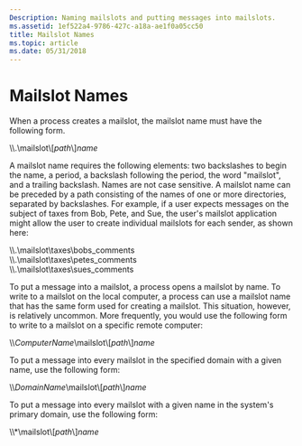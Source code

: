 ```yaml
---
Description: Naming mailslots and putting messages into mailslots.
ms.assetid: 1ef522a4-9786-427c-a18a-ae1f0a05cc50
title: Mailslot Names
ms.topic: article
ms.date: 05/31/2018
---
```


# Mailslot Names

When a process creates a mailslot, the mailslot name must have the following form.

\\\\.\\mailslot\\\[*path*\\\]*name*

A mailslot name requires the following elements: two backslashes to begin the name, a period, a backslash following the period, the word "mailslot", and a trailing backslash. Names are not case sensitive. A mailslot name can be preceded by a path consisting of the names of one or more directories, separated by backslashes. For example, if a user expects messages on the subject of taxes from Bob, Pete, and Sue, the user's mailslot application might allow the user to create individual mailslots for each sender, as shown here:<dl> \\\\.\\mailslot\\taxes\\bobs\_comments  
\\\\.\\mailslot\\taxes\\petes\_comments  
\\\\.\\mailslot\\taxes\\sues\_comments  
</dl>

To put a message into a mailslot, a process opens a mailslot by name. To write to a mailslot on the local computer, a process can use a mailslot name that has the same form used for creating a mailslot. This situation, however, is relatively uncommon. More frequently, you would use the following form to write to a mailslot on a specific remote computer:

\\\\*ComputerName*\\mailslot\\\[*path*\\\]*name*

To put a message into every mailslot in the specified domain with a given name, use the following form:

\\\\*DomainName*\\mailslot\\\[*path*\\\]*name*

To put a message into every mailslot with a given name in the system's primary domain, use the following form:

\\\\\*\\mailslot\\\[*path*\\\]*name*

 

 



